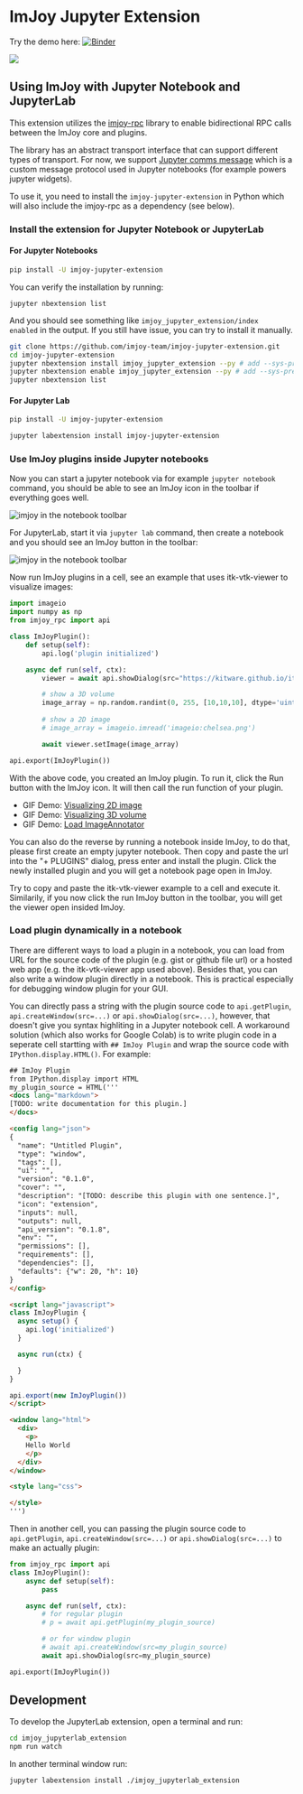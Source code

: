 ImJoy Jupyter Extension
============
Try the demo here: [![Binder](https://mybinder.org/badge_logo.svg)](https://mybinder.org/v2/gh/imjoy-team/imjoy-binder-image/master?filepath=imjoy-jupyter-tutorial.ipynb)

![](https://raw.githubusercontent.com/imjoy-team/imjoy-binder-image/master/screenshot-imjoy-notebook.png)

## Using ImJoy with Jupyter Notebook and JupyterLab

This extension utilizes the [imjoy-rpc](https://github.com/imjoy-team/imjoy-rpc) library to enable bidirectional RPC calls between the ImJoy core and plugins.

The library has an abstract transport interface that can support different types of transport. For now, we support [Jupyter comms message](https://jupyter-notebook.readthedocs.io/en/stable/comms.html) which is a custom message protocol used in Jupyter notebooks (for example powers jupyter widgets).

To use it, you need to install the `imjoy-jupyter-extension` in Python which will also include the imjoy-rpc as a dependency (see below).

### Install the extension for Jupyter Notebook or JupyterLab

#### For Jupyter Notebooks

```bash
pip install -U imjoy-jupyter-extension
```
You can verify the installation by running:
```
jupyter nbextension list
```
And you should see something like `imjoy_jupyter_extension/index  enabled` in the output.
If you still have issue, you can try to install it manually.
```bash
git clone https://github.com/imjoy-team/imjoy-jupyter-extension.git
cd imjoy-jupyter-extension
jupyter nbextension install imjoy_jupyter_extension --py # add --sys-prefix if using virtualenv or conda
jupyter nbextension enable imjoy_jupyter_extension --py # add --sys-prefix if using virtualenv or conda
jupyter nbextension list
```

#### For Jupyter Lab
```bash
pip install -U imjoy-jupyter-extension

jupyter labextension install imjoy-jupyter-extension
```

### Use ImJoy plugins inside Jupyter notebooks
Now you can start a jupyter notebook via for example `jupyter notebook` command, you should be able to see an ImJoy icon in the toolbar if everything goes well.

![imjoy in the notebook toolbar](./imjoy_jupyter_extension/static/imjoy-toolbar.png)

For JupyterLab, start it via `jupyter lab` command, then create a notebook and you should see an ImJoy button in the toolbar:

![imjoy in the notebook toolbar](./imjoy_jupyterlab_extension/assets/screenshot-jupyterlab-imjoy.png)

Now run ImJoy plugins in a cell, see an example that uses itk-vtk-viewer to visualize images:
```python
import imageio
import numpy as np
from imjoy_rpc import api

class ImJoyPlugin():
    def setup(self):
        api.log('plugin initialized')

    async def run(self, ctx):
        viewer = await api.showDialog(src="https://kitware.github.io/itk-vtk-viewer/app/")

        # show a 3D volume
        image_array = np.random.randint(0, 255, [10,10,10], dtype='uint8')
        
        # show a 2D image
        # image_array = imageio.imread('imageio:chelsea.png')

        await viewer.setImage(image_array)

api.export(ImJoyPlugin())
```

With the above code, you created an ImJoy plugin. To run it, click the Run button with the ImJoy icon. It will then call the run function of your plugin.


 * GIF Demo: [Visualizing 2D image](https://ibb.co/XDFF5bQ)
 * GIF Demo: [Visualizing 3D volume](https://ibb.co/QXR63XM)
 * GIF Demo: [Load ImageAnnotator](https://ibb.co/0Zyfxkr)

You can also do the reverse by running a notebook inside ImJoy, to do that, please first create an empty jupyter notebook. Then copy and paste the url into the "+ PLUGINS" dialog, press enter and install the plugin. Click the newly installed plugin and you will get a notebook page open in ImJoy. 

Try to copy and paste the itk-vtk-viewer example to a cell and execute it. Similarily, if you now click the run ImJoy button in the toolbar, you will get the viewer open insided ImJoy.


### Load plugin dynamically in a notebook

There are different ways to load a plugin in a notebook, you can load from URL for the source code of the plugin (e.g. gist or github file url) or a hosted web app (e.g. the itk-vtk-viewer app used above). Besides that, you can also write a window plugin directly in a notebook. This is practical especially for debugging window plugin for your GUI.

You can directly pass a string with the plugin source code to `api.getPlugin`, `api.createWindow(src=...)` or `api.showDialog(src=...)`, however, that doesn't give you syntax highliting in a Jupyter notebook cell. A workaround solution (which also works for Google Colab) is to write plugin code in a seperate cell startting with `## ImJoy Plugin` and wrap the source code with `IPython.display.HTML()`. For example:
```html
## ImJoy Plugin
from IPython.display import HTML
my_plugin_source = HTML('''
<docs lang="markdown">
[TODO: write documentation for this plugin.]
</docs>

<config lang="json">
{
  "name": "Untitled Plugin",
  "type": "window",
  "tags": [],
  "ui": "",
  "version": "0.1.0",
  "cover": "",
  "description": "[TODO: describe this plugin with one sentence.]",
  "icon": "extension",
  "inputs": null,
  "outputs": null,
  "api_version": "0.1.8",
  "env": "",
  "permissions": [],
  "requirements": [],
  "dependencies": [],
  "defaults": {"w": 20, "h": 10}
}
</config>

<script lang="javascript">
class ImJoyPlugin {
  async setup() {
    api.log('initialized')
  }

  async run(ctx) {

  }
}

api.export(new ImJoyPlugin())
</script>

<window lang="html">
  <div>
    <p>
    Hello World
    </p>
  </div>
</window>

<style lang="css">

</style>
''')
```

Then in another cell, you can passing the plugin source code to `api.getPlugin`, `api.createWindow(src=...)` or `api.showDialog(src=...)` to make an actually plugin:
```python
from imjoy_rpc import api
class ImJoyPlugin():
    async def setup(self):
        pass

    async def run(self, ctx):
        # for regular plugin
        # p = await api.getPlugin(my_plugin_source)

        # or for window plugin
        # await api.createWindow(src=my_plugin_source)
        await api.showDialog(src=my_plugin_source)

api.export(ImJoyPlugin())
```

## Development

To develop the JupyterLab extension, open a terminal and run:

```bash
cd imjoy_jupyterlab_extension
npm run watch
```

In another terminal window run:
```
jupyter labextension install ./imjoy_jupyterlab_extension
```
